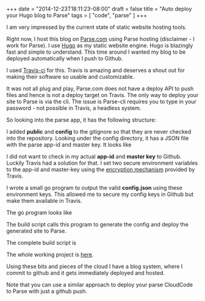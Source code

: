 +++
date = "2014-12-23T18:11:23-08:00"
draft = false
title = "Auto deploy your Hugo blog to Parse"
tags = [ "code", "parse" ]
+++

I am very impressed by the current state of static website hosting tools.

Right now, I host this blog on [Parse.com](http://parse.com) using
Parse hosting (disclaimer - I work for Parse). I use [Hugo](http://gohugo.io/)
as my static website engine. Hugo is blazingly fast and simple to understand.
This time around I wanted my blog to be deployed automatically when I push
to Github.

I used [Travis-ci](https://Travis-ci.org/) for this. Travis is amazing and
deserves a shout out for making their software so usable and customizable.

It was not all plug and play, Parse.com does not have a deploy API to push
files and hence is not a deploy target on Travis.
The only way to deploy your site to Parse is via the cli. The issue is
Parse-cli requires you to type in your password - not possible in Travis, a
headless system.

So looking into the parse app, it has the following structure:
<script src="https://gist.github.com/sheki/70cf1db36c19e4db20cf.js"></script>

I added **public** and **config** to the gitignore so that they are never
checked
into the repository. Looking under the config directory, it has a JSON file with
the parse app-id and master key.
It looks like
<script src="https://gist.github.com/sheki/47b80580830ef42f51bd.js"></script>

I did not want to check in my actual **app-id** and **master key** to Github.
Luckily Travis had a solution for that. I set two secure environment variables
to the app-id and master-key using the
[encryption mechanism](http://docs.travis-ci.com/user/encryption-keys/)
provided by Travis.

I wrote a small go program to output the valid **config.json**
using these environment keys. This allowed me to secure my config keys in
Github but make them available in Travis.

The go program looks like
<script src="https://gist.github.com/sheki/62ca054981cd1457437f.js"></script>

The build script calls this program to generate the config and deploy the
generated site to Parse.

The complete build script is
<script src="https://gist.github.com/sheki/91c6cfab5d9cfc48d2ef.js"></script>

The whole working project is [here](https://github.com/sheki/parse-blog).

Using these bits and pieces of the cloud I have a blog system,
where I commit to github and it gets immediately deployed and hosted.

Note that you can use a similar approach to deploy your parse CloudCode to Parse
with just a github push.
